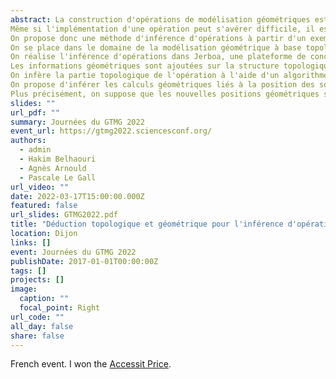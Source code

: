 ```yaml
---
abstract: La construction d'opérations de modélisation géométriques est une tâche souvent longue et fastidieuse.
Même si l'implémentation d'une opération peut s'avérer difficile, il est en revanche relativement simple de l'intuiter à partir d'un objet de départ et de l'objet cible, si ces deux derniers sont donnés.
On propose donc une méthode d'inférence d'opérations à partir d'un exemple représentatif.
On se place dans le domaine de la modélisation géométrique à base topologique pour séparer la reconstruction topologique de l'opération et sa partie géométrique.
On réalise l'inférence d'opérations dans Jerboa, une plateforme de conception de modeleurs qui exploite les cartes généralisées comme structure topologique et les règles de transformations de graphes comme modèle pour les opérations.
Les informations géométriques sont ajoutées sur la structure topologique à l'aide de fonction de plongement qui associe une valeur géométrique à chaque cellule. Ainsi, on associe une position 3D à chaque sommet topologique, etc. 
On infère la partie topologique de l'opération à l'aide d'un algorithme de parcours de graphe avec recherche de symétries. 
On propose d'inférer les calculs géométriques liés à la position des sommets. 
Plus précisément, on suppose que les nouvelles positions géométriques sont obtenues par combinaison affine de points correspondant à des barycentres topologiques. Ainsi, on obtient une méthode qui permet de masquer les éléments techniques de la conception d'opérations de modélisation géométrique et d'inférer des règles Jerboa qui implémentent ces opérations.
slides: ""
url_pdf: ""
summary: Journées du GTMG 2022
event_url: https://gtmg2022.sciencesconf.org/
authors:
  - admin
  - Hakim Belhaouri
  - Agnès Arnould
  - Pascale Le Gall
url_video: ""
date: 2022-03-17T15:00:00.000Z
featured: false
url_slides: GTMG2022.pdf
title: "Déduction topologique et géométrique pour l'inférence d'opérations de modélisation"
location: Dijon
links: []
event: Journées du GTMG 2022
publishDate: 2017-01-01T00:00:00Z
tags: []
projects: []
image:
  caption: ""
  focal_point: Right
url_code: ""
all_day: false
share: false
---
```

French event. I won the [Accessit Price](accessitContribution.pdf).
